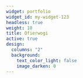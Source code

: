 ```yaml
---
widget: portfolio
widget_id: my-widget-123
headless: true
weight: 10
title: Ofierwogi
active: true
design:
  columns: "2"
  background:
    text_color_light: false
    image_darken: 0
---
```

